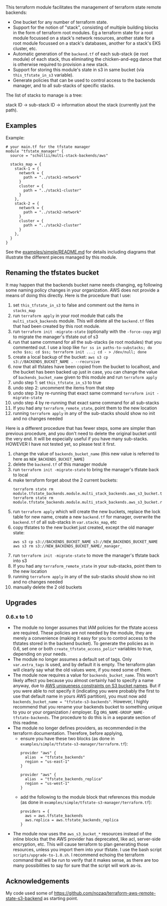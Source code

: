 This terraform module facilitates the management of terraform state remote
backends:

- One bucket for any number of terraform state.
- Support for the notion of "stack", consisting of multiple building blocks
  in the form of terraform root modules. Eg a terraform state for a root
  module focussed on a stack's network resources, another state for a root
  module focussed on a stack's databases, another for a stack's EKS cluster,
  etc.
- Automatic generation of the `backend.tf` of each sub-stack (ie root module) of each
  stack, thus eliminating the chicken-and-egg dance that is otherwise
  required to provision a new stack.
- Support for storing this module's state in s3 in same bucket (via
  `this_tfstate_in_s3` variable).
- Generate policies that can be used to control access to the backends
  manager, and to all sub-stacks of specific stacks.

The list of stacks to manage is a tree:

stack ID -> sub-stack ID -> information about the stack (currently just
the path).

## Examples

Example:

```hcl
# your main.tf for the tfstate manager
module "tfstate_manager" {
  source = "schollii/multi-stack-backends/aws"

  stacks_map = {
    stack-1 = {
      network = {
        path = "../stack1-network"
      }
      cluster = {
        path = "../stack1-cluster"
      }
    },
    stack-2 = {
      network = {
        path = "../stack2-network"
      }
      cluster = {
        path = "../stack2-cluster"
      }
    },
  }
}
```

See the [examples/simple/README.md](examples/simple/README.md) for details
including diagrams that illustrate the different pieces managed by this
module.

## Renaming the tfstates bucket

It may happen that the backends bucket name needs changing, eg following some naming policy
changes in your organization. AWS does not provide a means of doing this directly.
Here is the procedure that I use:

1. set `this_tfstate_in_s3` to false and comment out the items in `stacks_map`
2. run `terraform apply` in your root module that calls the `multi_stack_backends` module. This will
   delete all the `backend.tf` files that had been created by this root module.
3. run `terraform init -migrate-state` (optionally with the `-force-copy` arg) to migrate the
   manager's tfstate out of s3
4. run that same command for all the sub-stacks (ie root modules) that you commented out. I use a
   loop
   like `for ss in paths-to-substacks; do echo $ss; cd $ss; terraform init ...; cd - > /dev/null; done`
5. create a local backup of the bucket: `aws s3 cp s3://BACKENDS_BUCKET_NAME . --recursive`
6. now that all tfstates have been copied from the bucket to localhost, and the bucket has been
   backed up just in case, you can change the value of `backends_bucket_name` given to this module
   and run `terraform apply`
7. undo step 1: set `this_tfstate_in_s3` to true
8. undo step 2: uncomment the items from that step
9. undo step 3 by re-running that exact same command `terraform init -migrate-state`
10. undo step 4 by re-running that exact same command for all sub-stacks
11. If you had any `terraform_remote_state`, point them to the new location
12. running `terraform apply` in any of the sub-stacks should show no init and no changes needed

Here is a different procedure that has fewer steps, some are simpler than previous procedure, and
you don't need to delete the original bucket until the very end. It will be especially useful if you
have many sub-stacks. HOWEVER I have not tested yet, so please test it first.

1. change the value of `backends_bucket_name` (this new value is referred to here
   as `NEW_BACKENDS_BUCKET_NAME`)
2. delete the `backend.tf` of this manager module
3. run `terraform init -migrate-state` to bring the manager's tfstate back to local
4. make terraform forget about the 2 current buckets:
   ```
   terraform state rm module.tfstate_backends.module.multi_stack_backends.aws_s3_bucket.tfstate_backends
   terraform state rm module.tfstate_backends.module.multi_stack_backends.aws_s3_bucket.replica
   ```
5. run `terraform apply` which will create the new buckets, replace the lock table for new name,
   create a new `backend.tf` for manager, overwrite the `backend.tf` of all sub-stacks
   in `var.stacks_map`, etc
6. copy tfstates to the new bucket just created, except the old manager state:
   ```
   aws s3 cp s3://BACKENDS_BUCKET_NAME s3://NEW_BACKENDS_BUCKET_NAME
   aws s3 rm s3://NEW_BACKENDS_BUCKET_NAME/_manager_
   ```
7. run `terraform init -migrate-state` to move the manager's tfstate back into s3
8. If you had any `terraform_remote_state` in your sub-stacks, point them to the new location
9. running `terraform apply` in any of the sub-stacks should show no init and no changes needed
10. manually delete the 2 old buckets

## Upgrades

### 0.6.x to 1.0

- The module no longer assumes that IAM policies for the tfstate access are required. These policies
  are not needed by the module, they are merely a convenience (making it easy for you to control
  access to the tfstates stored in the backend bucket). To generate the policies as in 0.6, set one
  or both `create_tfstate_access_polic*` variables to true, depending on your needs.
- The module no longer assumes a default set of tags. Only `var.extra_tags` is used, and
  by default it is empty. The terraform plan will clearly say what the old values were, if you
  need some of them.
- The module now requires a value for `backends_bucket_name`. This won't likely affect you because
  you almost certainly had to specify a name anyway, due
  to [AWS uniqueness constraints on S3 bucket names](https://docs.aws.amazon.com/AmazonS3/latest/userguide/bucketnamingrules.html).
  But if you were able to not specify it (indicating you were probably the first to use that default
  name in yours AWS partition), you must now add `backends_bucket_name = "tfstate-s3-backends"`.
  However, I highly recommend that you rename your backends bucket to something unique to you or
  your organization / employer. Eg `ORG_NAME-GROUP_NAME-tfstate-backends`. The procedure to do this
  is in a separate section of this readme.
- The module no longer defines providers, as recommended in the terraform documentation. Therefore,
  before applying,
    - ensure you have these two blocks (as done
      in `examples/simple/tfstate-s3-manager/terraform.tf`):
      ```hcl
      provider "aws" {
        alias  = "tfstate_backends"
        region = "us-east-1"
      }
    
      provider "aws" {
        alias  = "tfstate_backends_replica"
        region = "us-west-1"
      }
      ```
    - add the following to the module block that references this module (as done in
      `examples/simple/tfstate-s3-manager/terraform.tf`):
      ```hcl
      providers = {
        aws = aws.tfstate_backends
        aws.replica = aws.tfstate_backends_replica
      }
      ```
- The module now uses the `aws_s3_bucket_*` resources instead of the inline blocks that the AWS
  provider has deprecated, like acl, server-side encryption, etc. This will cause terraform to
  plan generating those resources, unless you import them into your tfstate. I use the bash script
  `scripts/upgrade-to-1.0.sh`. I recommend echoing the terraform command that will be run to
  verify that it makes sense, as there are too many possibilities to say for sure that the
  script will work as-is.

## Acknowledgements

My code used some of https://github.com/nozaq/terraform-aws-remote-state-s3-backend as starting
point. 

